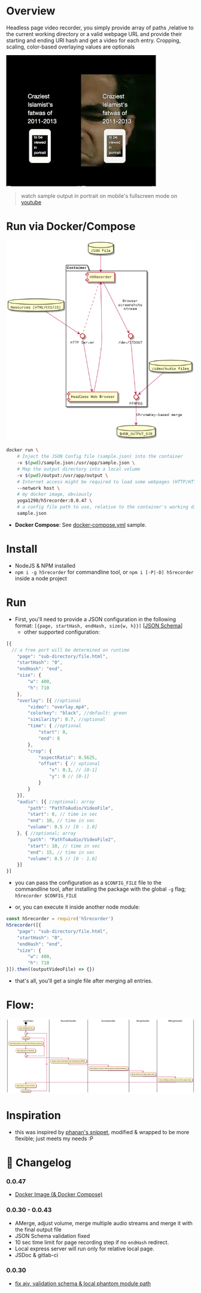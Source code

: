 # Overview
Headless page video recorder, you simply provide array of paths ,relative to the current working directory or a valid webpage URL and provide their starting and ending URI hash and get a video for each entry. Cropping, scaling, color-based overlaying values are optionals

![demo](https://raw.githubusercontent.com/yoga1290/H5Recorder/master/readme.gif)
>watch sample output in portrait on mobile's fullscreen mode on [youtube](https://youtu.be/w_RTerk7wtY)

# Run via Docker/Compose

[![docker](doc/docker.png)](doc/docker.puml)

```bash
docker run \
    # Inject the JSON Config file (sample.json) into the container
	-v $(pwd)/sample.json:/usr/app/sample.json \
    # Map the output directory into a local volume
	-v $(pwd)/output:/usr/app/output \
    # Internet access might be required to load some webpages (HTTP/HTTPS urls)
	--network host \
    # my docker image, obviously
	yoga1290/h5recorder:0.0.47 \
    # a config file path to use, relative to the container's working directory (/usr/app/):
	sample.json
```

+ **Docker Compose**: See [docker-compose.yml](docker-compose.yml) sample.

# Install

+ NodeJS & NPM installed
+ `npm i -g h5recorder` for commandline tool, or `npm i [-P|-D] h5recorder` inside a node project

# Run

+ First, you'll need to provide a JSON configuration in the following format: `[{page, startHash, endHash, size{w, h}}]` [[JSON Schema](schema.json)]
  + other supported configuration:

```javascript
[{
  // a free port will be determined on runtime
	"page": "sub-directory/file.html",
	"startHash": "0",
	"endHash": "end",
	"size": {
		"w": 400,
		"h": 710
	},
	"overlay": [{ //optional
		"video": "overlay.mp4",
		"colorkey": "black", //default: green
		"similarity": 0.7, //optional
		"time": { //optional
			"start": 0,
			"end": 8
		},
		"crop": {
			"aspectRatio": 0.5625,
			"offset": { // optional
				"x": 0.3, // [0-1]
				"y": 0 // [0-1]
			}
		}
	}],
	"audio": [{ //optional; array
		"path": "PathToAudio/VideoFile",
		"start": 0, // time in sec
		"end": 10, // time in sec
		"volume": 0.5 // [0 - 1.0]
	}, { //optional; array
		"path": "PathToAudio/VideoFile2",
		"start": 10, // time in sec
		"end": 15, // time in sec
		"volume": 0.5 // [0 - 1.0]
	}]
}]
```

+ you can pass the configuration as a `$CONFIG_FILE` file to the commandline tool, after installing the package with the global `-g` flag; `h5recorder $CONFIG_FILE`

+ or, you can execute it inside another node module:

```javascript
const h5recorder = require('h5recorder')
h5recorder([{
	"page": "sub-directory/file.html",
	"startHash": "0",
	"endHash": "end",
	"size": {
		"w": 400,
		"h": 710
}]).then((outputVideoFile) => {})
```

+ that's all, you'll get a single file after merging all entries.

# Flow:
[![flow](doc/readme.png)](doc/readme.puml)

# Inspiration
+ this was inspired by [phanan's snippet](https://gist.github.com/phanan/e03f75082e6eb114a35c#file-runner-js), modified & wrapped to be more flexible; just meets my needs :P

# :bell: Changelog

### 0.0.47

+ [Docker Image (& Docker Compose)](https://github.com/yoga1290/H5Recorder/issues/4)

### 0.0.30 - 0.0.43

+ AMerge, adjust volume, merge multiple audio streams and merge it with the final output file
+ JSON Schema validation fixed
+ 10 sec time limit for page recording step if no `endHash` redirect.
+ Local express server will run only for relative local page.
+ JSDoc & gitlab-ci

### 0.0.30

+ [fix ajv, validation schema & local phantom module path](https://github.com/yoga1290/H5Recorder/pull/2)
